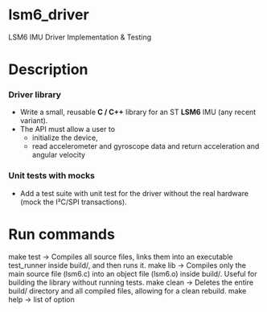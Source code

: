# lsm6_driver
LSM6 IMU Driver Implementation &amp; Testing  

# Description

### Driver library

- Write a small, reusable **C / C++** library for an ST **LSM6** IMU (any recent variant).
- The API must allow a user to
    - initialize the device,
    - read accelerometer and gyroscope data and return acceleration and angular velocity

### Unit tests with mocks

- Add a test suite with unit test for the driver without the real hardware (mock the I²C/SPI transactions).


# Run commands

make test  -> Compiles all source files, links them into an executable test_runner inside build/, and then runs it.
make lib   -> Compiles only the main source file (lsm6.c) into an object file (lsm6.o) inside build/. Useful for building the library without running tests.
make clean -> Deletes the entire build/ directory and all compiled files, allowing for a clean rebuild.
make help  -> list of option